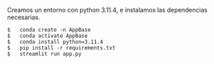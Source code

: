 Creamos un entorno con python 3.11.4, e instalamos las dependencias necesarias.

    $   conda create -n AppBase
    $   conda activate AppBase
    $   conda install python=3.11.4
    $   pip install -r requirements.txt
    $   streamlit run app.py